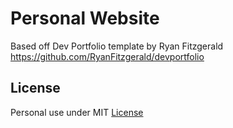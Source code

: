 # Personal Website
Based off Dev Portfolio template by Ryan Fitzgerald <br />
https://github.com/RyanFitzgerald/devportfolio
## License
Personal use under MIT [License](LICENSE.md)
